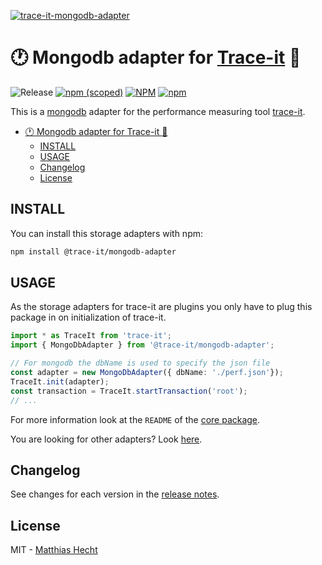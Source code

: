 <!-- markdownlint-disable MD041 -->
[![trace-it-mongodb-adapter](https://socialify.git.ci/matzehecht/trace-it/image?description=1&descriptionEditable=%E2%8F%B1%20Mongodb%20adapter%20for%20trace-it%20%F0%9F%94%8D&font=Raleway&logo=https%3A%2F%2Fgithub.com%2Fmatzehecht%2Ftrace-it%2Fraw%2Fmain%2Fmisc%2Ftrace-it.png&pattern=Brick%20Wall&theme=Light)](https://github.com/matzehecht/trace-it/tree/main/packages/mongodb-adapter)
<!-- markdownlint-enable MD041 -->

<!-- markdownlint-disable MD026 -->
# :clock1: Mongodb adapter for [Trace-it](https://github.com/matzehecht/trace-it) :mag_right:
<!-- markdownlint-enable MD026 -->

![Release](https://github.com/matzehecht/trace-it/workflows/Release/badge.svg?branch=main) [![npm (scoped)](https://img.shields.io/npm/v/@trace-it/mongodb-adapter)](https://www.npmjs.org/package/@trace-it/mongodb-adapter) [![NPM](https://img.shields.io/npm/l/@trace-it/mongodb-adapter)](https://github.com/matzehecht/trace-it/blob/main/LICENSE) [![npm](https://img.shields.io/npm/dm/@trace-it/mongodb-adapter)](https://www.npmjs.org/package/@trace-it/mongodb-adapter)

This is a [mongodb](https://www.mongodb.com) adapter for the performance measuring tool [trace-it](https://github.com/matzehecht/trace-it).

- [:clock1: Mongodb adapter for Trace-it :mag_right:](#-mongodb-adapter-for-trace-it-)
  - [INSTALL](#install)
  - [USAGE](#usage)
  - [Changelog](#changelog)
  - [License](#license)

## INSTALL

You can install this storage adapters with npm:

```bash
npm install @trace-it/mongodb-adapter
```

## USAGE

As the storage adapters for trace-it are plugins you only have to plug this package in on initialization of trace-it.

```typescript
import * as TraceIt from 'trace-it';
import { MongoDbAdapter } from '@trace-it/mongodb-adapter';

// For mongodb the dbName is used to specify the json file
const adapter = new MongoDbAdapter({ dbName: './perf.json'});
TraceIt.init(adapter);
const transaction = TraceIt.startTransaction('root');
// ...
```

For more information look at the `README` of the [core package](https://github.com/matzehecht/trace-it).

You are looking for other adapters? Look [here](https://www.npmjs.com/search?q=keywords%3Atrace-it-adapter).

## Changelog

See changes for each version in the [release notes](https://github.com/matzehecht/trace-it/releases).

## License

MIT - [Matthias Hecht](https://github.com/matzehecht)
